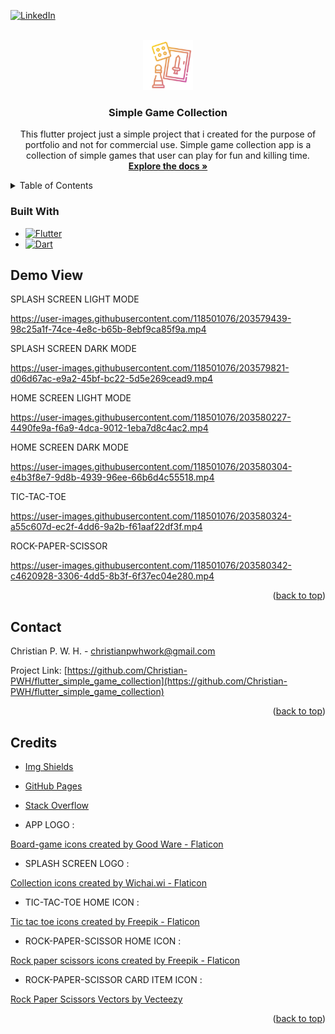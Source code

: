 <a name="readme-top"></a>

[![LinkedIn][linkedin-shield]][linkedin-url]

<!-- PROJECT LOGO -->
<br />
<div align="center">
  <a href="https://github.com/Christian-PWH/flutter_simple_game_collection">
    <img src="https://github.com/Christian-PWH/flutter_simple_game_collection/blob/master/assets/images/app_launcher.png" alt="Logo" width="80" height="80">
  </a>

<h3 align="center">Simple Game Collection</h3>

  <p align="center">
    This flutter project just a simple project that i created for the purpose of portfolio and not for commercial use.
    Simple game collection app is a collection of simple games that user can play for fun and killing time.
    <br />
    <a href="https://github.com/Christian-PWH/flutter_simple_game_collection"><strong>Explore the docs »</strong></a>
    <br />
  </p>
</div>



<!-- TABLE OF CONTENTS -->
<details>
  <summary>Table of Contents</summary>
  <ol>
    <li><a href="#demo-view">Demo View</a></li>
    <li><a href="#contact">Contact</a></li>
    <li><a href="#credits">Credits</a></li>
  </ol>
</details>



### Built With

* [![Flutter][Flutter.dev]][Flutter-url]
* [![Dart][Dart.dev]][Dart-url]


<!-- Demo-View -->
## Demo View

SPLASH SCREEN LIGHT MODE

https://user-images.githubusercontent.com/118501076/203579439-98c25a1f-74ce-4e8c-b65b-8ebf9ca85f9a.mp4

SPLASH SCREEN DARK MODE

https://user-images.githubusercontent.com/118501076/203579821-d06d67ac-e9a2-45bf-bc22-5d5e269cead9.mp4

HOME SCREEN LIGHT MODE

https://user-images.githubusercontent.com/118501076/203580227-4490fe9a-f6a9-4dca-9012-1eba7d8c4ac2.mp4

HOME SCREEN DARK MODE

https://user-images.githubusercontent.com/118501076/203580304-e4b3f8e7-9d8b-4939-96ee-66b6d4c55518.mp4

TIC-TAC-TOE

https://user-images.githubusercontent.com/118501076/203580324-a55c607d-ec2f-4dd6-9a2b-f61aaf22df3f.mp4

ROCK-PAPER-SCISSOR

https://user-images.githubusercontent.com/118501076/203580342-c4620928-3306-4dd5-8b3f-6f37ec04e280.mp4

<p align="right">(<a href="#readme-top">back to top</a>)</p>



<!-- CONTACT -->
## Contact

Christian P. W. H. - christianpwhwork@gmail.com

Project Link: [https://github.com/Christian-PWH/flutter_simple_game_collection](https://github.com/Christian-PWH/flutter_simple_game_collection)

<p align="right">(<a href="#readme-top">back to top</a>)</p>




<!-- CREDITS -->
## Credits

* [Img Shields](https://shields.io)
* [GitHub Pages](https://pages.github.com)
* [Stack Overflow](https://stackoverflow.com)

* APP LOGO :

<a href="https://www.flaticon.com/free-icons/board-game" title="board-game icons">Board-game icons created by Good Ware - Flaticon</a>

* SPLASH SCREEN LOGO :

<a href="https://www.flaticon.com/free-icons/collection" title="collection icons">Collection icons created by Wichai.wi - Flaticon</a>

* TIC-TAC-TOE HOME ICON :

<a href="https://www.flaticon.com/free-icons/tic-tac-toe" title="tic tac toe icons">Tic tac toe icons created by Freepik - Flaticon</a>

* ROCK-PAPER-SCISSOR HOME ICON :

<a href="https://www.flaticon.com/free-icons/rock-paper-scissors" title="rock paper scissors icons">Rock paper scissors icons created by Freepik - Flaticon</a>

* ROCK-PAPER-SCISSOR CARD ITEM ICON :

<a href="https://www.vecteezy.com/free-vector/rock-paper-scissors">Rock Paper Scissors Vectors by Vecteezy</a>

<p align="right">(<a href="#readme-top">back to top</a>)</p>


<!-- MARKDOWN LINKS & IMAGES -->
<!-- https://www.markdownguide.org/basic-syntax/#reference-style-links -->
[linkedin-shield]: https://img.shields.io/badge/-LinkedIn-black.svg?style=for-the-badge&logo=linkedin&colorB=555
[linkedin-url]: https://www.linkedin.com/in/christian-p-w-h-2a4638257/
[Dart.dev]: https://img.shields.io/badge/Dart-0175C2?style=for-the-badge&logo=dart&logoColor=white
[Dart-url]: https://dart.dev
[Flutter.dev]: https://img.shields.io/badge/Flutter-02569B?style=for-the-badge&logo=flutter&logoColor=white
[Flutter-url]: https://flutter.dev

